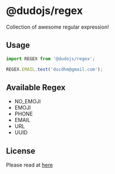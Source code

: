 # @dudojs/regex
Collection of awesome regular expression!

## Usage
```javascript
import REGEX from '@dudojs/regex';

REGEX.EMAIL.test('ducdhm@gmail.com');
```

## Available Regex
 * NO_EMOJI
 * EMOJI
 * PHONE
 * EMAIL
 * URL
 * UUID

## License
Please read at [here](./LICENSE.md)
